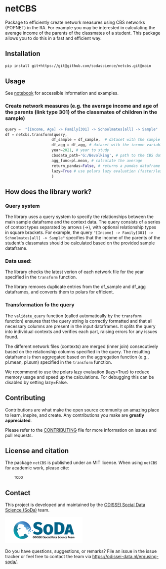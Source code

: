 # netCBS
Package to efficiently create network measures using CBS networks (POPNET) in the RA. For example you may be interested in calculating the average income of the parents of the classmates of a student. This package allows you to do this in a fast and efficient way.

## Installation

```bash
pip install git+https://git@github.com/sodascience/netcbs.git@main
```

## Usage

See [notebook](tutorial_netCBS.ipynb) for accessible information and examples.


### Create network measures (e.g. the average income and age of the parents (link type 301) of the classmates of children in the sample)
```python
query =  "[Income, Age] -> Family[301] -> Schoolmates[all] -> Sample"
df = netcbs.transform(query, 
                     df_sample = df_sample,  # dataset with the sample to study
                     df_agg = df_agg, # dataset with the income variable
                     year=2021, # year to study
                     cbsdata_path='G:/Bevolking', # path to the CBS data
                     agg_func=pl.mean, # calculate the average
                     return_pandas=False, # returns a pandas dataframe instead of a polars dataframe
                     lazy=True # use polars lazy evaluation (faster/less memory usage)
                     )

```

## How does the library work?
### Query system
The library uses a query system to specify the relationships between the main sample dataframe and the context data. The query consists of a series of context types separated by arrows (->), with optional relationship types in square brackets. For example, the query `"[Income] -> Family[301] -> Schoolmates[all] -> Sample"` specifies that the income of the parents of the student's classmates should be calculated based on the provided sample dataframe.

### Data used:
The library checks the latest verion of each network file for the year specified in the `transform` function. 

The library removes duplicate entries from the df_sample and df_agg dataframes, and converts them to polars for efficient.

### Transformation fo the query
The `validate_query` function (called automatically by the `transform` function) ensures that the query string is correctly formatted and that all necessary columns are present in the input dataframes. It splits the query into individual contexts and verifies each part, raising errors for any issues found.

The different network files (contexts) are merged (inner join) consecutively based on the relationship columns specified in the query. The resulting dataframe is then aggregated based on the aggregation function (e.g., pl.mean, pl.sum) specified in the `transform` function.

We recommend to use the polars lazy evaluation (lazy=True) to reduce memory usage and speed up the calculations. For debugging this can be disabled by setting lazy=False.


## Contributing
Contributions are what make the open source community an amazing place to learn, inspire, and create. Any contributions you make are **greatly appreciated**.

Please refer to the [CONTRIBUTING](https://github.com/sodascience/netcbs/blob/main/CONTRIBUTING.md) file for more information on issues and pull requests.

## License and citation

The package `netCBS` is published under an MIT license. When using `netCBS` for academic work, please cite:
```
    TODO
```

## Contact

This project is developed and maintained by the [ODISSEI Social Data
Science (SoDa)](https://odissei-data.nl/nl/soda/) team.

<img src="soda_logo.png" alt="SoDa logo" width="250px"/>

Do you have questions, suggestions, or remarks? File an issue in the issue
tracker or feel free to contact the team via
https://odissei-data.nl/en/using-soda/.
